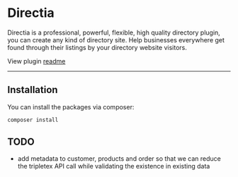 # Directia
Directia is a professional, powerful, flexible, high quality directory plugin, you can create any kind of directory site. Help businesses everywhere get found through their listings by your directory website visitors.

View plugin [readme](./readme.txt)  
***

## Installation

You can install the packages via composer:

```bash
composer install
```

## TODO
- add metadata to customer, products and order so that we can reduce the tripletex API call while validating the existence in existing data
